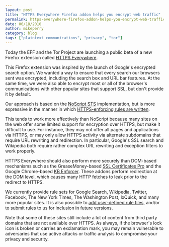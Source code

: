 ```yaml
---
layout: post
title: "HTTPS Everywhere Firefox addon helps you encrypt web traffic"
permalink: https-everywhere-firefox-addon-helps-you-encrypt-web-traffic
date: 06/18/2010
author: mikeperry
category: blog
tags: ["plaintext communications", "privacy", "tor"]
---
```


Today the EFF and the Tor Project are launching a public beta of a new Firefox extension called [HTTPS Everywhere](https://eff.org/https-everywhere/).

This Firefox extension was inspired by the launch of Google's encrypted search option. We wanted a way to ensure that every search our browsers sent was encrypted, including the search box and URL bar features. At the same time, we were also able to encrypt most or all of the browser's communications with other popular sites that support SSL, but don't provide it by default.

Our approach is based on the [NoScript STS](http://hackademix.net/2009/09/23/strict-transport-security-in-noscript/) implementation, but is more expressive in the manner in which [HTTPS-enforcing rules are written](https://www.eff.org/https-everywhere/rulesets).

This tends to work more effectively than NoScript because many sites on the web offer some limited support for encryption over HTTPS, but make it difficult to use. For instance, they may not offer all pages and applications via HTTPS, or may only allow HTTPS activity via alternate subdomains that require URL rewriting and redirection. In particular, Google's SSL search and Wikipedia both require rather complex URL rewriting and exception filters to work properly.

HTTPS Everywhere should also perform more securely than DOM-based mechanisms such as the GreaseMoney-based [SSL Certificates Pro](http://userscripts.org/scripts/show/72944) and the Google Chrome-based [KB Enforcer](https://chrome.google.com/extensions/detail/flcpelgcagfhfoegekianiofphddckof?hl=en). These addons perform redirection at the DOM level, which causes many HTTP fetches to leak prior to the redirect to HTTPS.

We currently provide rule sets for Google Search, Wikipedia, Twitter, Facebook, The New York Times, The Washington Post, IxQuick, and many more popular sites. It is also possible to [add user-defined rule files](https://www.eff.org/https-everywhere/rulesets), and/or to submit rules to us for inclusion in future versions.

Note that some of these sites still include a lot of content from third party domains that are not available over HTTPS. As always, if the browser's lock icon is broken or carries an exclamation mark, you may remain vulnerable to adversaries that use active attacks or traffic analysis to compromise your privacy and security.


